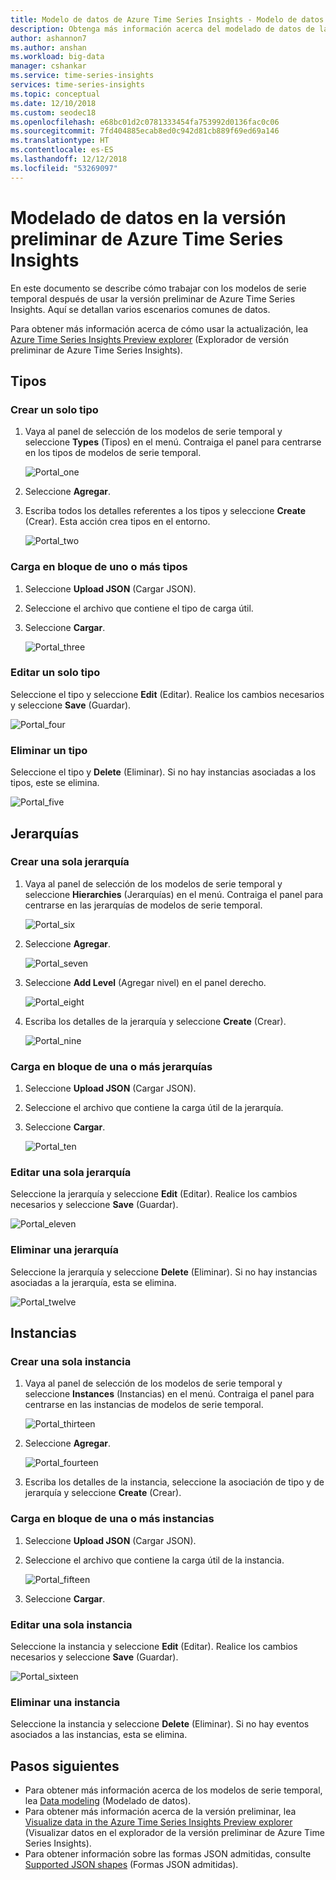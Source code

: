 ```yaml
---
title: Modelo de datos de Azure Time Series Insights - Modelo de datos en la versión preliminar de Azure Time Series Insights | Microsoft Docs
description: Obtenga más información acerca del modelado de datos de la versión preliminar de Azure Time Series Insights.
author: ashannon7
ms.author: anshan
ms.workload: big-data
manager: cshankar
ms.service: time-series-insights
services: time-series-insights
ms.topic: conceptual
ms.date: 12/10/2018
ms.custom: seodec18
ms.openlocfilehash: e68bc01d2c0781333454fa753992d0136fac0c06
ms.sourcegitcommit: 7fd404885ecab8ed0c942d81cb889f69ed69a146
ms.translationtype: HT
ms.contentlocale: es-ES
ms.lasthandoff: 12/12/2018
ms.locfileid: "53269097"
---
```

# <a name="data-modeling-in-azure-time-series-insights-preview"></a>Modelado de datos en la versión preliminar de Azure Time Series Insights

En este documento se describe cómo trabajar con los modelos de serie temporal después de usar la versión preliminar de Azure Time Series Insights. Aquí se detallan varios escenarios comunes de datos.

Para obtener más información acerca de cómo usar la actualización, lea [Azure Time Series Insights Preview explorer](./time-series-insights-update-explorer.md) (Explorador de versión preliminar de Azure Time Series Insights).

## <a name="types"></a>Tipos

### <a name="create-a-single-type"></a>Crear un solo tipo

1. Vaya al panel de selección de los modelos de serie temporal y seleccione **Types** (Tipos) en el menú. Contraiga el panel para centrarse en los tipos de modelos de serie temporal.

    ![Portal_one][1]

1. Seleccione **Agregar**.
1. Escriba todos los detalles referentes a los tipos y seleccione **Create** (Crear). Esta acción crea tipos en el entorno.

    ![Portal_two][2]

### <a name="bulk-upload-one-or-more-types"></a>Carga en bloque de uno o más tipos

1. Seleccione **Upload JSON** (Cargar JSON).
1. Seleccione el archivo que contiene el tipo de carga útil.
1. Seleccione **Cargar**.

    ![Portal_three][3]

### <a name="edit-a-single-type"></a>Editar un solo tipo

Seleccione el tipo y seleccione **Edit** (Editar). Realice los cambios necesarios y seleccione **Save** (Guardar).

![Portal_four][4]

### <a name="delete-a-type"></a>Eliminar un tipo

Seleccione el tipo y **Delete** (Eliminar). Si no hay instancias asociadas a los tipos, este se elimina.

![Portal_five][5]

## <a name="hierarchies"></a>Jerarquías

### <a name="create-a-single-hierarchy"></a>Crear una sola jerarquía

1. Vaya al panel de selección de los modelos de serie temporal y seleccione **Hierarchies** (Jerarquías) en el menú. Contraiga el panel para centrarse en las jerarquías de modelos de serie temporal.

    ![Portal_six][6]

1. Seleccione **Agregar**.

    ![Portal_seven][7]

1. Seleccione **Add Level** (Agregar nivel) en el panel derecho.

    ![Portal_eight][8]

1. Escriba los detalles de la jerarquía y seleccione **Create** (Crear).

    ![Portal_nine][9]

### <a name="bulk-upload-one-or-more-hierarchies"></a>Carga en bloque de una o más jerarquías

1. Seleccione **Upload JSON** (Cargar JSON).
1. Seleccione el archivo que contiene la carga útil de la jerarquía.
1. Seleccione **Cargar**.

    ![Portal_ten][10]

### <a name="edit-a-single-hierarchy"></a>Editar una sola jerarquía

Seleccione la jerarquía y seleccione **Edit** (Editar). Realice los cambios necesarios y seleccione **Save** (Guardar).

![Portal_eleven][11]

### <a name="delete-a-hierarchy"></a>Eliminar una jerarquía

Seleccione la jerarquía y seleccione **Delete** (Eliminar). Si no hay instancias asociadas a la jerarquía, esta se elimina.

![Portal_twelve][12]

## <a name="instances"></a>Instancias

### <a name="create-a-single-instance"></a>Crear una sola instancia

1. Vaya al panel de selección de los modelos de serie temporal y seleccione **Instances** (Instancias) en el menú. Contraiga el panel para centrarse en las instancias de modelos de serie temporal.

    ![Portal_thirteen][13]

1. Seleccione **Agregar**.

    ![Portal_fourteen][14]

1. Escriba los detalles de la instancia, seleccione la asociación de tipo y de jerarquía y seleccione **Create** (Crear).

### <a name="bulk-upload-one-or-more-instances"></a>Carga en bloque de una o más instancias

1. Seleccione **Upload JSON** (Cargar JSON).
1. Seleccione el archivo que contiene la carga útil de la instancia.

    ![Portal_fifteen][15]

1. Seleccione **Cargar**.

### <a name="edit-a-single-instance"></a>Editar una sola instancia

Seleccione la instancia y seleccione **Edit** (Editar). Realice los cambios necesarios y seleccione **Save** (Guardar).

![Portal_sixteen][16]

### <a name="delete-an-instance"></a>Eliminar una instancia

Seleccione la instancia y seleccione **Delete** (Eliminar). Si no hay eventos asociados a las instancias, esta se elimina.

## <a name="next-steps"></a>Pasos siguientes

- Para obtener más información acerca de los modelos de serie temporal, lea [Data modeling](./time-series-insights-update-tsm.md) (Modelado de datos).
- Para obtener más información acerca de la versión preliminar, lea [Visualize data in the Azure Time Series Insights Preview explorer](./time-series-insights-update-explorer.md) (Visualizar datos en el explorador de la versión preliminar de Azure Time Series Insights).
- Para obtener información sobre las formas JSON admitidas, consulte [Supported JSON shapes](./time-series-insights-send-events.md#json) (Formas JSON admitidas).

<!-- Images -->
[1]: media/v2-update-how-to-tsm/portal_one.png
[2]: media/v2-update-how-to-tsm/portal_two.png
[3]: media/v2-update-how-to-tsm/portal_three.png
[4]: media/v2-update-how-to-tsm/portal_four.png
[5]: media/v2-update-how-to-tsm/portal_five.png
[6]: media/v2-update-how-to-tsm/portal_six.png
[7]: media/v2-update-how-to-tsm/portal_seven.png
[8]: media/v2-update-how-to-tsm/portal_eight.png
[9]: media/v2-update-how-to-tsm/portal_nine.png
[10]: media/v2-update-how-to-tsm/portal_ten.png
[11]: media/v2-update-how-to-tsm/portal_eleven.png
[12]: media/v2-update-how-to-tsm/portal_twelve.png
[13]: media/v2-update-how-to-tsm/portal_thirteen.png
[14]: media/v2-update-how-to-tsm/portal_fourteen.png
[15]: media/v2-update-how-to-tsm/portal_fifteen.png
[16]: media/v2-update-how-to-tsm/portal_sixteen.png